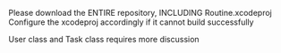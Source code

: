 Please download the ENTIRE repository, INCLUDING Routine.xcodeproj 
Configure the xcodeproj accordingly if it cannot build successfully

User class and Task class requires more discussion

